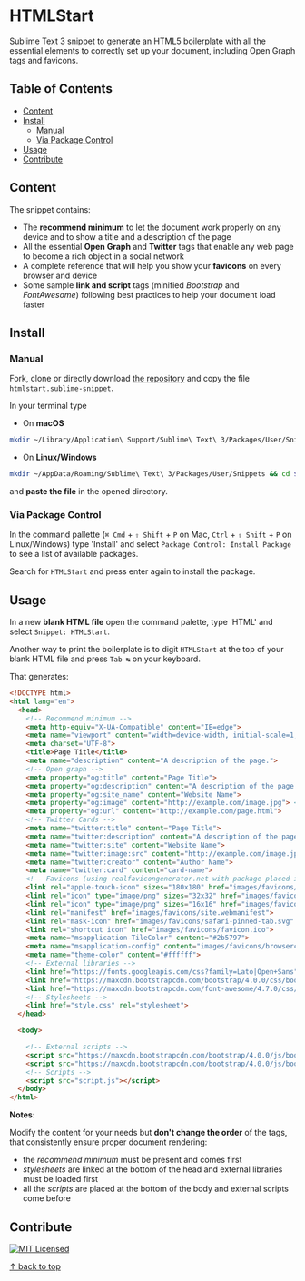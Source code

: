 # HTMLStart

Sublime Text 3 snippet to generate an HTML5 boilerplate with all the essential elements to correctly set up your document, including Open Graph tags and favicons.

## Table of Contents

- [Content](#content)
- [Install](#install)
  - [Manual](#manual)
  - [Via Package Control](#via-package-control)
- [Usage](#usage)
- [Contribute](#contribute)

## Content

The snippet contains:

- The **recommend minimum** to let the document work properly on any device and to show a title and a description of the page
- All the essential **Open Graph** and **Twitter** tags that enable any web page to become a rich object in a social network
- A complete reference that will help you show your **favicons** on every browser and device
- Some sample **link and script** tags (minified _Bootstrap_ and _FontAwesome_) following best practices to help your document load faster

## Install

### Manual

Fork, clone or directly download [the repository](https://github.com/gabrielecanepa/HTMLStart) and copy the file `htmlstart.sublime-snippet`.

In your terminal type

* On **macOS**

```bash
mkdir ~/Library/Application\ Support/Sublime\ Text\ 3/Packages/User/Snippets && cd $_ && open .
```

* On **Linux/Windows**

```bash
mkdir ~/AppData/Roaming/Sublime\ Text\ 3/Packages/User/Snippets && cd $_ && open .
```

and **paste the file** in the opened directory.

### Via Package Control

In the command pallette (`⌘ Cmd` + `⇧ Shift` + `P` on Mac, `Ctrl` + `⇧ Shift` + `P` on Linux/Windows) type 'Install' and select `Package Control: Install Package` to see a list of available packages.

Search for `HTMLStart` and press enter again to install the package.

## Usage

In a new **blank HTML file** open the command palette, type 'HTML' and select `Snippet: HTMLStart`.

Another way to print the boilerplate is to digit `HTMLStart` at the top of your blank HTML file and press `Tab ↹` on your keyboard.

That generates:

```html
<!DOCTYPE html>
<html lang="en">
  <head>
    <!-- Recommend minimum -->
    <meta http-equiv="X-UA-Compatible" content="IE=edge">
    <meta name="viewport" content="width=device-width, initial-scale=1, shrink-to-fit=no">
    <meta charset="UTF-8">
    <title>Page Title</title>
    <meta name="description" content="A description of the page.">
    <!-- Open graph -->
    <meta property="og:title" content="Page Title">
    <meta property="og:description" content="A description of the page.">
    <meta property="og:site_name" content="Website Name">
    <meta property="og:image" content="http://example.com/image.jpg"> <!-- 1200x630 -->
    <meta property="og:url" content="http://example.com/page.html">
    <!-- Twitter Cards -->
    <meta name="twitter:title" content="Page Title">
    <meta name="twitter:description" content="A description of the page.">
    <meta name="twitter:site" content="Website Name">
    <meta name="twitter:image:src" content="http://example.com/image.jpg"> <!-- 800x418 or 800x800 -->
    <meta name="twitter:creator" content="Author Name">
    <meta name="twitter:card" content="card-name">
    <!-- Favicons (using realfavicongenerator.net with package placed in images/favicons) -->
    <link rel="apple-touch-icon" sizes="180x180" href="images/favicons/apple-touch-icon.png">
    <link rel="icon" type="image/png" sizes="32x32" href="images/favicons/favicon-32x32.png">
    <link rel="icon" type="image/png" sizes="16x16" href="images/favicons/favicon-16x16.png">
    <link rel="manifest" href="images/favicons/site.webmanifest">
    <link rel="mask-icon" href="images/favicons/safari-pinned-tab.svg" color="#5bbad5">
    <link rel="shortcut icon" href="images/favicons/favicon.ico">
    <meta name="msapplication-TileColor" content="#2b5797">
    <meta name="msapplication-config" content="images/favicons/browserconfig.xml">
    <meta name="theme-color" content="#ffffff">
    <!-- External libraries -->
    <link href="https://fonts.googleapis.com/css?family=Lato|Open+Sans" rel="stylesheet">
    <link href="https://maxcdn.bootstrapcdn.com/bootstrap/4.0.0/css/bootstrap.min.css" rel="stylesheet">
    <link href="https://maxcdn.bootstrapcdn.com/font-awesome/4.7.0/css/font-awesome.min.css" rel="stylesheet">
    <!-- Stylesheets -->
    <link href="style.css" rel="stylesheet">
  </head>

  <body>

    <!-- External scripts -->
    <script src="https://maxcdn.bootstrapcdn.com/bootstrap/4.0.0/js/bootstrap.min.js"></script>
    <script src="https://maxcdn.bootstrapcdn.com/bootstrap/4.0.0/js/bootstrap.bundle.min.js"></script>
    <!-- Scripts -->
    <script src="script.js"></script>
  </body>
</html>
```

**Notes:**

Modify the content for your needs but **don't change the order** of the tags, that consistently ensure proper document rendering:
* the _recommend minimum_ must be present and comes first
* _stylesheets_ are linked at the bottom of the head and external libraries must be loaded first
* all the _scripts_ are placed at the bottom of the body and external scripts come before

## Contribute

[![MIT Licensed](https://img.shields.io/cocoapods/l/AFNetworking.svg?style=for-the-badge)](https://gabrielecanepa.github.io/mit-license/)

[↑ back to top](#htmlstart)
